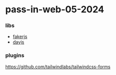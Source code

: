 # pass-in-web-05-2024

### libs
 - [fakerjs](https://fakerjs.dev/)
 - [dayjs](https://day.js.org/)

### plugins  
 https://github.com/tailwindlabs/tailwindcss-forms
